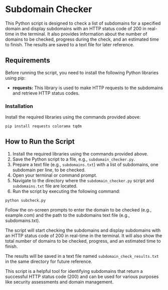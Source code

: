 <h1>Subdomain Checker</h1>

<p>This Python script is designed to check a list of subdomains for a specified domain and display subdomains with an HTTP status code of 200 in real-time in the terminal. It also provides information about the number of domains to be checked, progress during the check, and an estimated time to finish. The results are saved to a text file for later reference.</p>

<h2>Requirements</h2>

<p>Before running the script, you need to install the following Python libraries using pip:</p>

<ul>
  <li><b>requests:</b> This library is used to make HTTP requests to the subdomains and retrieve HTTP status codes.</li>
</ul>

<h3>Installation</h3>

<p>Install the required libraries using the commands provided above:</p>

<pre><code>pip install requests colorama tqdm</code></pre>

<h2>How to Run the Script</h2>

<ol>
  <li>Install the required libraries using the commands provided above.</li>
  <li>Save the Python script to a file, e.g., <code>subdomain_checker.py</code>.</li>
  <li>Prepare a text file (e.g., <code>subdomains.txt</code>) with a list of subdomains, one subdomain per line, to be checked.</li>
  <li>Open your terminal or command prompt.</li>
  <li>Navigate to the directory where the <code>subdomain_checker.py</code> script and <code>subdomains.txt</code> file are located.</li>
  <li>Run the script by executing the following command:</li>
</ol>

<pre><code>python subcheck.py</code></pre>

<p>Follow the on-screen prompts to enter the domain to be checked (e.g., example.com) and the path to the subdomains text file (e.g., subdomains.txt).</p>

<p>The script will start checking the subdomains and display subdomains with an HTTP status code of 200 in real-time in the terminal. It will also show the total number of domains to be checked, progress, and an estimated time to finish.</p>

<p>The results will be saved in a text file named <code>subdomain_check_results.txt</code> in the same directory for future reference.</p>

<p>This script is a helpful tool for identifying subdomains that return a successful HTTP status code (200) and can be used for various purposes like security assessments and domain management.</p>

